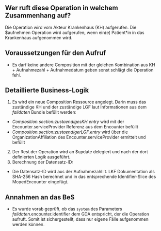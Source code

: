 ## Wer ruft diese Operation in welchem Zusammenhang auf?

Die Operation wird vom Akteur Krankenhaus (KH) aufgerufen. Die $aufnehmen Operation wird aufgerufen, wenn ein(e) Patient*in in das Krankenhaus aufgenommen wird.

## Voraussetzungen für den Aufruf

* Es darf keine andere Composition mit der gleichen Kombination aus KH + Aufnahmezahl + Aufnahmedatum geben sonst schlägt die Operation fehl. 

## Detaillierte Business-Logik

1. Es wird ein neue Composition Ressource angelegt. Darin muss das zuständige KH und der zuständige LGF laut Informationen aus dem *falldaten* Bundle befüllt werden:
  * *Composition.section:zustaendigesKH.entry* wird mit der Encounter.serviceProvider Referenz aus dem Encounter befüllt
   * *Composition.section:zustaendigerLGF.entry* wird über die OrganizationAffiliation des Encounter.serviceProvider ermittelt und befüllt
2. Der Rest der Operation wird an $update delegiert und nach der dort definierten Logik ausgeführt.
3. Berechnung der Datensatz-ID:
  * Die Datensatz-ID wird aus der Aufnahmezahl lt. LKF Dokumentation als SHA-256 Hash berechnet und in das entsprechende Identifier-Slice des MopedEncounter eingefügt.


## Annahmen an das BeS
* Es wurde vorab geprüft, ob das `system` des Parameters *falldaten*.encounter.identifier dem GDA entspricht, der die Operation aufruft. Somit ist sichergestellt, dass nur eigene Fälle aufgenommen werden können.